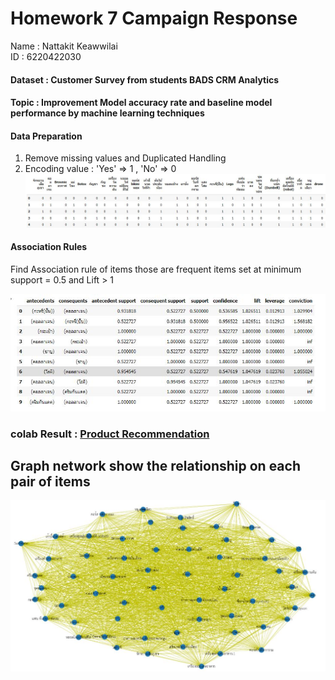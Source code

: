 #   Homework 7 Campaign Response

Name : Nattakit Keawwilai        
ID : 6220422030
#### Dataset : Customer Survey from students BADS CRM Analytics
#### Topic : Improvement Model accuracy rate and baseline model performance by machine learning techniques

#### Data Preparation 
1. Remove missing values and Duplicated Handling 
2. Encoding value : 'Yes' => 1  , 'No' => 0 
![Screenshot](Dataprep.JPG)

#### Association Rules 

Find Association rule of items those are frequent items set at minimum support = 0.5 and Lift > 1

![Screenshot](associate.JPG)

### colab Result : [Product Recommendation](https://github.com/NKSnack/BADS-7105/blob/main/Homework%2007/Product_Recommendation.ipynb)

## Graph network show the relationship on each pair of items
![Screenshot](Network.JPG)
